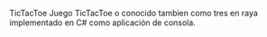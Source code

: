 TicTacToe
Juego TicTacToe o conocido tambien como tres en raya implementado en C# como aplicación de consola.
